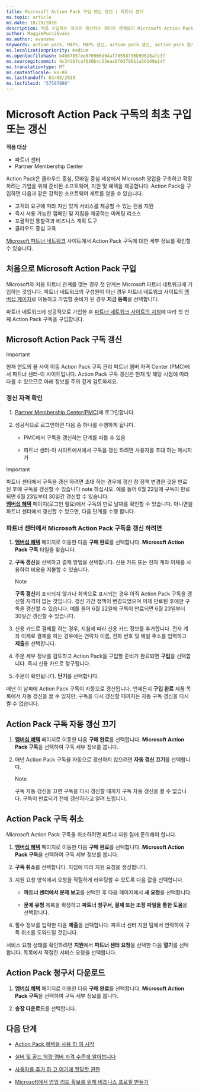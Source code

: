 ```yaml
---
title: Microsoft Action Pack 구입 또는 갱신 | 파트너 센터
ms.topic: article
ms.date: 10/29/2018
description: 처음 구입하는 것이든 갱신하는 것이든 관계없이 Microsoft Action Pack을 얻는 방법에 대해 알아보세요.
author: MaggiePucciEvans
ms.author: evansma
keywords: action pack, MAPS, MAPS 갱신, action pack 갱신, action pack 얻기
ms.localizationpriority: medium
ms.openlocfilehash: b466785fee076966d94af78558736b99628afc3f
ms.sourcegitcommit: 4c34d6fcaf020bcc53eaa5f0379011a56149a14f
ms.translationtype: MT
ms.contentlocale: ko-KR
ms.lasthandoff: 03/05/2019
ms.locfileid: "57587886"
---
```

# <a name="buy-for-the-first-time-or-renew-a-microsoft-action-pack-subscription"></a>Microsoft Action Pack 구독의 최초 구입 또는 갱신

**적용 대상**

-  파트너 센터
-  Partner Membership Center

Action Pack은 클라우드 중심, 모바일 중심 세상에서 Microsoft 영업을 구축하고 확장하려는 기업을 위해 준비된 소프트웨어, 지원 및 혜택을 제공합니다. Action Pack을 구입하면 다음과 같은 강력한 소프트웨어 세트를 얻을 수 있습니다. 

- 고객의 요구에 따라 자신 있게 서비스를 제공할 수 있는 전용 지원 
- 즉시 사용 가능한 캠페인 및 지침을 제공하는 마케팅 리소스 
- 포괄적인 통찰력과 비즈니스 계획 도구 
- 클라우드 중심 교육 

[Microsoft 파트너 네트워크](https://partner.microsoft.com/membership/internal-use-software#simple-tab-content-3) 사이트에서 Action Pack 구독에 대한 세부 정보를 확인할 수 있습니다.

## <a name="buy-microsoft-action-pack-for-the-first-time"></a>처음으로 Microsoft Action Pack 구입

Microsoft와 처음 파트너 관계를 맺는 경우 첫 단계는 Microsoft 파트너 네트워크에 가입하는 것입니다. 파트너 네트워크의 구성원이 아닌 경우 파트너 네트워크 사이트의 [멤버십 페이지](https://partner.microsoft.com/membership)로 이동하고 가입할 준비가 된 경우 **지금 등록**을 선택합니다. 

파트너 네트워크에 성공적으로 가입한 후 [파트너 네트워크 사이트의 지침](https://partner.microsoft.com/membership/action-pack)에 따라 첫 번째 Action Pack 구독을 구입합니다. 

## <a name="renew-a-microsoft-action-pack-subscription"></a>Microsoft Action Pack 구독 갱신

>[!IMPORTANT]
>현재 연도의 끝 사이 이동 Action Pack 구독 관리 파트너 멤버 자격 Center (PMC)에서 파트너 센터-이 사이트입니다. Action Pack 구독 갱신은 현재 및 해당 시점에 따라 다를 수 있으므로 아래 정보를 주의 깊게 검토하세요.  

### <a name="check-your-renewal-eligibility"></a>갱신 자격 확인

1. [Partner Membership Center(PMC)](https://partner.microsoft.com/_login?authType=OpenIdConnect)에 로그인합니다.

2. 성공적으로 로그인하면 다음 중 하나를 수행하게 됩니다.

    - PMC에서 구독을 갱신하는 단계를 따를 수 있음

    - 파트너 센터-이 사이트에서에서 구독을 갱신 하려면 사용자를 초대 하는 메시지가

>[!IMPORTANT]
>파트너 센터에서 구독을 갱신 하려면 초대 하는 경우에 갱신 창 정책 변경한 것을 만료 된 후에 구독을 갱신할 수 있습니다 note 하십시오. 예를 들어 6월 22일에 구독이 만료되면 6월 23일부터 30일간 갱신할 수 있습니다.       
>[  **멤버십 혜택**](https://partnercenter.microsoft.com/pcv/partnership/offers) 페이지(로그인 필요)에서 구독의 만료 날짜를 확인할 수 있습니다. 아니면을 파트너 센터에서 갱신할 수 있으면, 다음 단계를 수행 합니다.  



### <a name="to-renew-a-microsoft-action-pack-subscription-in-the-partner-center"></a>파트너 센터에서 Microsoft Action Pack 구독을 갱신 하려면

1. [  **멤버십 혜택**](https://partnercenter.microsoft.com/pcv/partnership/offers) 페이지로 이동한 다음 **구매 완료**를 선택합니다. **Microsoft Action Pack 구독** 타일을 찾습니다.  

2. **구독 갱신**을 선택하고 결제 방법을 선택합니다. 신용 카드 또는 전자 계좌 이체를 사용하여 비용을 지불할 수 있습니다.

    >[!NOTE]
    >**구독 갱신**이 표시되지 않거나 회색으로 표시되는 경우 아직 Action Pack 구독을 갱신할 자격이 없는 것입니다. 갱신 기간 정책이 변경되었으며 이제 만료된 후에만 구독을 갱신할 수 있습니다. 예를 들어 6월 22일에 구독이 만료되면 6월 23일부터 30일간 갱신할 수 있습니다.  

3. 신용 카드로 결제를 하는 경우, 지침에 따라 신용 카드 정보를 추가합니다. 전자 계좌 이제로 결제를 하는 경우에는 연락처 이름, 전화 번호 및 메일 주소를 입력하고 **제출**을 선택합니다. 
     
4. 주문 세부 정보를 검토하고 Action Pack을 구입할 준비가 완료되면 **구입**을 선택합니다. 즉시 신용 카드로 청구됩니다.

5. 주문이 확인됩니다. **닫기**를 선택합니다.

매년 이 날짜에 Action Pack 구독이 자동으로 갱신됩니다. 언제든지 **구입 완료** 제품 목록에서 자동 갱신을 끌 수 있지만, 구독을 다시 갱신할 때까지는 자동 구독 갱신을 다시 켤 수 없습니다. 


## <a name="turn-off-automatic-action-pack-subscription-renewal"></a>Action Pack 구독 자동 갱신 끄기

1. [  **멤버십 혜택**](https://partnercenter.microsoft.com/pcv/partnership/offers) 페이지로 이동한 다음 **구매 완료**를 선택합니다. **Microsoft Action Pack 구독**을 선택하여 구독 세부 정보를 봅니다. 

2. 매년 Action Pack 구독을 자동으로 갱신하지 않으려면 **자동 갱신 끄기**를 선택합니다. 

    >[!NOTE]
    >구독 자동 갱신을 끄면 구독을 다시 갱신할 때까지 구독 자동 갱신을 켤 수 없습니다. 구독이 만료되기 전에 갱신하라고 알려 드립니다.


## <a name="cancel-your-action-pack-subscription"></a>Action Pack 구독 취소

Microsoft Action Pack 구독을 취소하려면 파트너 지원 팀에 문의해야 합니다.

1. [  **멤버십 혜택**](https://partnercenter.microsoft.com/pcv/partnership/offers) 페이지로 이동한 다음 **구매 완료**를 선택합니다. **Microsoft Action Pack 구독**을 선택하여 구독 세부 정보를 봅니다. 

3. **구독 취소**를 선택합니다. 지침에 따라 지원 요청을 생성합니다. 

4. 지원 요청 양식에서 요청을 적절하게 라우팅할 수 있도록 다음 값을 선택합니다.

    -  **파트너 센터에서 문제 보고**를 선택한 후 다음 페이지에서 **새 요청**을 선택합니다.

    -  **문제 유형** 목록을 확장하고 **파트너 청구서, 결제 또는 조정 파일을 통한 도움**을 선택합니다. 

5. 필수 정보를 입력한 다음 **제출**을 선택합니다. 파트너 센터 지원 팀에서 연락하여 구독 취소를 도와드릴 것입니다.

서비스 요청 상태를 확인하려면 **지원**에서 **파트너 센터 요청**을 선택한 다음 **열기**를 선택합니다. 목록에서 적절한 서비스 요청을 선택합니다.  

## <a name="download-your-action-pack-invoice"></a>Action Pack 청구서 다운로드

1. [  **멤버십 혜택**](https://partnercenter.microsoft.com/pcv/partnership/offers) 페이지로 이동한 다음 **구매 완료**를 선택합니다. **Microsoft Action Pack 구독**을 선택하여 구독 세부 정보를 봅니다. 

3. **송장 다운로드**를 선택합니다.
 
## <a name="next-steps"></a>다음 단계

-   [Action Pack 혜택을 사용 하 여 시작](manage-your-partner-network-benefits.md)

-   [실버 및 골드 역량 멤버 자격 수준에 알아봅니다](https://partner.microsoft.com/membership/internal-use-software#simple-tab-content-2)

-   [사용자를 추가 하 고 여기에 할당할 권한](create-user-accounts-and-set-permissions.md)

-   [Microsoft에서 영업 리드 확보를 위해 비즈니스 프로필 만들기](create-a-marketing-profile.md)



